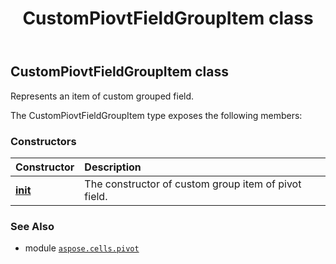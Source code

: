 ﻿---
title: CustomPiovtFieldGroupItem class
second_title: Aspose.Cells for Python via .NET API References
description: 
type: docs
weight: 10
url: /aspose.cells.pivot/custompiovtfieldgroupitem/
is_root: false
---

## CustomPiovtFieldGroupItem class

Represents an item of custom grouped field.



The CustomPiovtFieldGroupItem type exposes the following members:

### Constructors
| Constructor | Description |
| :- | :- |
| [__init__](/cells/python-net/aspose.cells.pivot/custompiovtfieldgroupitem/__init__/#str-list) | The constructor of custom group item of pivot field. |



### See Also
* module [`aspose.cells.pivot`](..)
